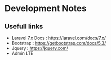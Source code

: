 # Development Notes

## Usefull links
- Laravel 7.x Docs : https://laravel.com/docs/7.x/
- Bootstrap : https://getbootstrap.com/docs/5.3/
- Jquery : https://jquery.com/
- Admin LTE
